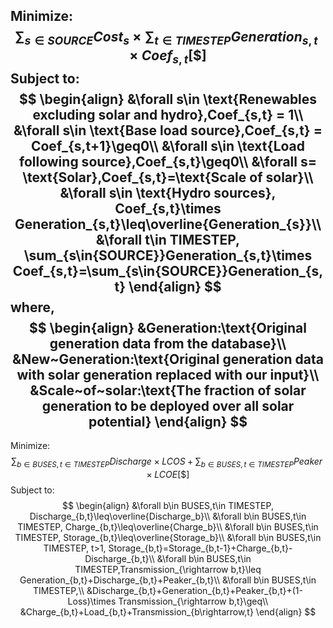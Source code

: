 Minimize:
$$
\sum_{s\in SOURCE}Cost_s\times\sum_{t\in{TIMESTEP}}Generation_{s,t}\times Coef_{s,t}[\$]
$$
Subject to:
$$
\begin{align}
&\forall s\in \text{Renewables excluding solar and hydro},Coef_{s,t} = 1\\
&\forall s\in \text{Base load source},Coef_{s,t} = Coef_{s,t+1}\geq0\\
&\forall s\in \text{Load following source},Coef_{s,t}\geq0\\
&\forall s= \text{Solar},Coef_{s,t}=\text{Scale of solar}\\
&\forall s\in \text{Hydro sources}, Coef_{s,t}\times Generation_{s,t}\leq\overline{Generation_{s}}\\
&\forall t\in TIMESTEP, \sum_{s\in{SOURCE}}Generation_{s,t}\times Coef_{s,t}=\sum_{s\in{SOURCE}}Generation_{s,t}
\end{align}
$$
where,
$$
\begin{align}
&Generation:\text{Original generation data from the database}\\
&New~Generation:\text{Original generation data with solar generation replaced with our input}\\
&Scale~of~solar:\text{The fraction of solar generation to be deployed over all solar potential}
\end{align}
$$
---

Minimize:
$$
\sum_{b\in{BUSES},t\in TIMESTEP}Discharge\times LCOS+\sum_{b\in{BUSES},t\in TIMESTEP}Peaker\times LCOE[\$]
$$
Subject to:
$$
\begin{align}
&\forall b\in BUSES,t\in TIMESTEP, Discharge_{b,t}\leq\overline{Discharge_b}\\
&\forall b\in BUSES,t\in TIMESTEP, Charge_{b,t}\leq\overline{Charge_b}\\
&\forall b\in BUSES,t\in TIMESTEP, Storage_{b,t}\leq\overline{Storage_b}\\
&\forall b\in BUSES,t\in TIMESTEP, t>1, Storage_{b,t}=Storage_{b,t-1}+Charge_{b,t}-Discharge_{b,t}\\
&\forall b\in BUSES,t\in TIMESTEP,Transmission_{\rightarrow b,t}\leq Generation_{b,t}+Discharge_{b,t}+Peaker_{b,t}\\
&\forall b\in BUSES,t\in TIMESTEP,\\
&Discharge_{b,t}+Generation_{b,t}+Peaker_{b,t}+(1-Loss)\times Transmission_{\rightarrow b,t}\geq\\
&Charge_{b,t}+Load_{b,t}+Transmission_{b\rightarrow,t}
\end{align}
$$

